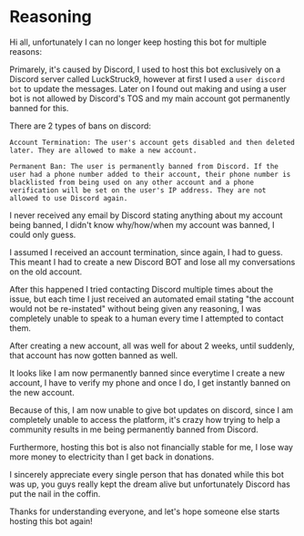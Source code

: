# Reasoning

Hi all, unfortunately I can no longer keep hosting this bot for multiple reasons:

Primarely, it's caused by Discord, I used to host this bot exclusively on a Discord server called LuckStruck9, however at first I used a `user discord bot` to update the messages.
Later on I found out making and using a user bot is not allowed by Discord's TOS and my main account got permanently banned for this.

There are 2 types of bans on discord:

```
Account Termination: The user's account gets disabled and then deleted later. They are allowed to make a new account.

Permanent Ban: The user is permanently banned from Discord. If the user had a phone number added to their account, their phone number is blacklisted from being used on any other account and a phone verification will be set on the user's IP address. They are not allowed to use Discord again.
```

I never received any email by Discord stating anything about my account being banned, I didn't know why/how/when my account was banned, I could only guess.

I assumed I received an account termination, since again, I had to guess. This meant I had to create a new Discord BOT and lose all my conversations on the old account.

After this happened I tried contacting Discord multiple times about the issue, but each time I just received an automated email stating "the account would not be re-instated" without being given any reasoning, I was completely unable to speak to a human every time I attempted to contact them.

After creating a new account, all was well for about 2 weeks, until suddenly, that account has now gotten banned as well.

It looks like I am now permanently banned since everytime I create a new account, I have to verify my phone and once I do, I get instantly banned on the new account.

Because of this, I am now  unable to give bot updates on discord, since I am completely unable to access the platform, it's crazy how trying to help a community results in me being permanently banned from Discord.

Furthermore, hosting this bot is also not financially stable for me, I lose way more money to electricity than I get back in donations.

I sincerely appreciate every single person that has donated while this bot was up, you guys really kept the dream alive but unfortunately Discord has put the nail in the coffin.

Thanks for understanding everyone, and let's hope someone else starts hosting this bot again!
